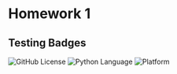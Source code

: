 # Homework 1

## Testing Badges

![GitHub License](https://img.shields.io/github/license/ncsu-csc510-25spring/hw1)
![Python Language](https://img.shields.io/badge/Language-Python-blue)
![Platform](https://img.shields.io/badge/Platform-ArchLinux-fedcba)

